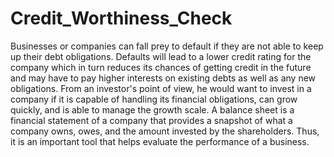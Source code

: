 # Credit_Worthiness_Check
  Businesses or companies can fall prey to default if they are not able to keep up their debt obligations. Defaults will lead to a lower credit rating for the company which in turn reduces its chances of getting credit in the future and may have to pay higher interests on existing debts as well as any new obligations. From an investor's point of view, he would want to invest in a company if it is capable of handling its financial obligations, can grow quickly, and is able to manage the growth scale.  A balance sheet is a financial statement of a company that provides a snapshot of what a company owns, owes, and the amount invested by the shareholders. Thus, it is an important tool that helps evaluate the performance of a business.
